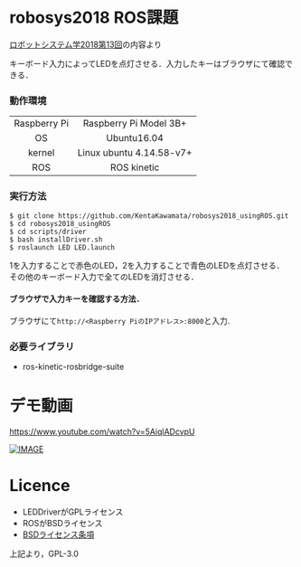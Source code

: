 # robosys2018 ROS課題 

[ロボットシステム学2018第13回](https://github.com/ryuichiueda/robosys2018/blob/master/13.md)の内容より  
  
キーボード入力によってLEDを点灯させる．入力したキーはブラウザにて確認できる．


### 動作環境

|||
|:--:|:--:|
| Raspberry Pi | Raspberry Pi Model 3B+ |
| OS | Ubuntu16.04 |
| kernel | Linux ubuntu 4.14.58-v7+ |
| ROS | ROS kinetic |

### 実行方法

```
$ git clone https://github.com/KentaKawamata/robosys2018_usingROS.git
$ cd robosys2018_usingROS
$ cd scripts/driver
$ bash installDriver.sh
$ roslaunch LED LED.launch
```
1を入力することで赤色のLED，2を入力することで青色のLEDを点灯させる．  
その他のキーボード入力で全てのLEDを消灯させる．

#### ブラウザで入力キーを確認する方法．

ブラウザにて`http://<Raspberry PiのIPアドレス>:8000`と入力.

### 必要ライブラリ

- ros-kinetic-rosbridge-suite

# デモ動画 

https://www.youtube.com/watch?v=5AiqlADcvpU

[![IMAGE](http://img.youtube.com/vi/5AiqlADcvpU/0.jpg)](https://www.youtube.com/watch?v=5AiqlADcvpU)

# Licence

- LEDDriverがGPLライセンス 
- ROSがBSDライセンス
- [BSDライセンス条項](https://github.com/ryuichiueda/robosys2018/blob/master/09.md#%E3%81%9D%E3%81%AE%E5%BE%8C%E3%81%AE%E4%BF%AE%E6%AD%A3)

上記より，GPL-3.0
